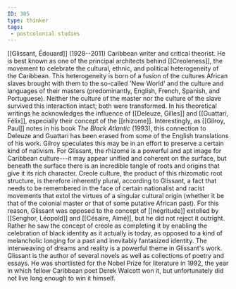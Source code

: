 ```yaml
---
ID: 305
type: thinker
tags: 
 - postcolonial studies
---
```


[[Glissant, Édouard]]
(1928--2011) Caribbean writer and critical theorist. He is best known as
one of the principal architects behind
[[Creoleness]], the movement
to celebrate the cultural, ethnic, and political heterogeneity of the
Caribbean. This heterogeneity is born of a fusion of the cultures
African slaves brought with them to the so-called 'New World' and the
culture and languages of their masters (predominantly, English, French,
Spanish, and Portuguese). Neither the culture of the master nor the
culture of the slave survived this interaction intact; both were
transformed. In his theoretical writings he acknowledges the influence
of [[Deleuze, Gilles]] and
[[Guattari, Félix]],
especially their concept of the
[[rhizome]]. Interestingly,
as [[Gilroy, Paul]] notes in
his book *The Black Atlantic* (1993), this connection to Deleuze and
Guattari has been erased from some of the English translations of his
work. Gilroy speculates this may be in an effort to preserve a certain
kind of nativism.
For Glissant, the rhizome is a powerful and apt image for Caribbean
culture---it may appear unified and coherent on the surface, but beneath
the surface there is an incredible tangle of roots and origins that give
it its rich character. Creole culture, the product of this rhizomatic
root structure, is therefore inherently plural, according to Glissant, a
fact that needs to be remembered in the face of certain nationalist and
racist movements that extol the virtues of a singular cultural origin
(whether it be that of the colonial master or that of some putative
African past). For this reason, Glissant was opposed to the concept of
[[négritude]] extolled by
[[Senghor, Léopold]] and [[Césaire, Aimé]], but he did not
reject it outright. Rather he saw the concept of creole as completing it
by enabling the celebration of black identity as it actually is today,
as opposed to a kind of melancholic longing for a past and inevitably
fantasized identity. The interweaving of dreams and reality is a
powerful theme in Glissant's work.
Glissant is the author of several novels as well as collections of
poetry and essays. He was shortlisted for the Nobel Prize for literature
in 1992, the year in which fellow Caribbean poet Derek Walcott won it,
but unfortunately did not live long enough to win it himself.
